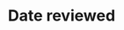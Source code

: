 ---
title: 'Date reviewed'
field: 'is.dateReviewed'
slug: 'global-date-reviewed'
description: 'Date the resource was, is, will be reviewed'
comment: 'yyyy-mm-dd'
required: False
module: 'Status'
cluster: 'Global'
policy: 'Date. Repeat values.'
---